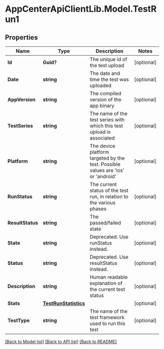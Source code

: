 # AppCenterApiClientLib.Model.TestRun1
## Properties

Name | Type | Description | Notes
------------ | ------------- | ------------- | -------------
**Id** | **Guid?** | The unique id of the test upload | [optional] 
**Date** | **string** | The date and time the test was uploaded | [optional] 
**AppVersion** | **string** | The compiled version of the app binary | [optional] 
**TestSeries** | **string** | The name of the test series with which this test upload is associated | [optional] 
**Platform** | **string** | The device platform targeted by the test. Possible values are &#x27;ios&#x27; or &#x27;android&#x27; | [optional] 
**RunStatus** | **string** | The current status of the test run, in relation to the various phases | [optional] 
**ResultStatus** | **string** | The passed/failed state | [optional] 
**State** | **string** | Deprecated. Use runStatus instead. | [optional] 
**Status** | **string** | Deprecated. Use resultStatus instead. | [optional] 
**Description** | **string** | Human readable explanation of the current test status | [optional] 
**Stats** | [**TestRunStatistics**](TestRunStatistics.md) |  | [optional] 
**TestType** | **string** | The name of the test framework used to run this test | [optional] 

[[Back to Model list]](../README.md#documentation-for-models) [[Back to API list]](../README.md#documentation-for-api-endpoints) [[Back to README]](../README.md)

